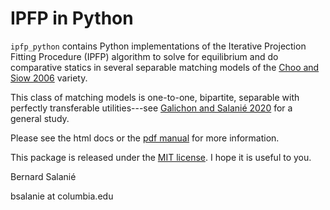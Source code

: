 # IPFP in Python

`ipfp_python` contains Python implementations of the Iterative
Projection Fitting Procedure (IPFP) algorithm to solve for equilibrium
and do comparative statics in several separable matching models 
of the 
[Choo and Siow 2006](https://www.jstor.org/stable/10.1086/498585?seq=1) variety. 

This class of matching models is one-to-one, bipartite, separable 
with perfectly transferable
utilities---see [Galichon and Salanié 2020](https://econ.columbia.edu/working-paper/cupids-invisible-hand-social-surplus-and-identification-in-matching-models-2/)
for a general study.

Please see the html docs  or the [pdf manual](docs/ipfp_python.pdf) for more information.

This package is released under the [MIT license](LICENSE.txt). I hope it is useful to you.

Bernard Salanié

bsalanie at columbia.edu

